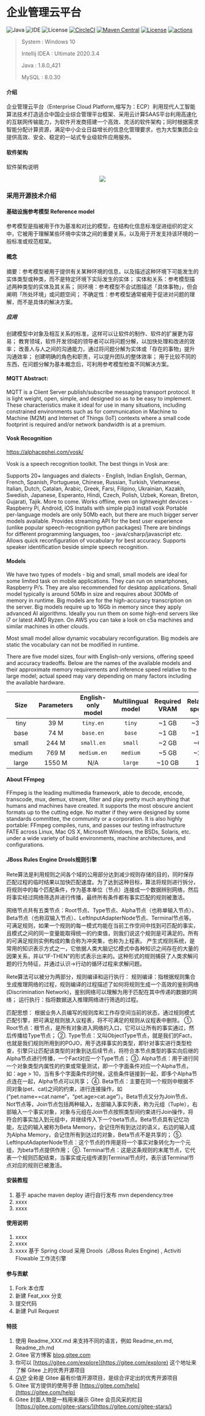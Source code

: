 # 企业管理云平台

![Java](https://img.shields.io/badge/Java-8-blue.svg)
![IDE](https://img.shields.io/badge/IDE-IntelliJ%20IDEA-brightgreen.svg)
![License](https://img.shields.io/badge/License-Apache2-orange.svg)
[![CircleCI](https://circleci.com/gh/alibaba/spring-cloud-alibaba/tree/2023.x.svg?style=svg)](https://circleci.com/gh/alibaba/spring-cloud-alibaba/tree/2023.x)
[![Maven Central](https://img.shields.io/maven-central/v/com.alibaba.cloud/spring-cloud-alibaba-dependencies.svg?label=Maven%20Central)](https://search.maven.org/search?q=g:com.alibaba.cloud%20AND%20a:spring-cloud-alibaba-dependencies)
[![License](https://img.shields.io/badge/license-Apache%202-4EB1BA.svg)](https://www.apache.org/licenses/LICENSE-2.0.html)
[![actions](https://github.com/alibaba/spring-cloud-alibaba/workflows/Integration%20Testing/badge.svg)](https://github.com/alibaba/spring-cloud-alibaba/actions)

> System : Windows 10
>
> Intellij IDEA : Ultimate 2020.3.4
>
> Java : 1.8.0_421
>
> MySQL : 8.0.30

#### 介绍
企业管理云平台（Enterprise Cloud Platform,缩写为：ECP）利用现代人工智能算法技术打造适合中国企业综合管理平台框架、采用云计算SAAS平台利用高速化的互联网传输能力，为软件开发商搭建一个高效、灵活的软件架构；同时根据需求智能分配计算资源，满足中小企业日益增长的信息化管理要求，也为大型集团企业提供高效、安全、稳定的一站式专业级软件应用服务。

#### 软件架构
软件架构说明
<p align="center">
	<img src="architecture.png" />
</p>

### 采用开源技术介绍

#### 基础设施参考模型 Reference model
参考模型是指被用于作为基准和对比的模型，在结构化信息标准促进组织的定义中，它被用于理解某些环境中实体之间的重要关系，以及用于开发支持该环境的一般标准或规范框架。

#### 概念

摘要：参考模型被用于提供有关某种环境的信息，以及描述这种环境下可能发生的实体类型或种类，而不是特定环境下实际发生的实体；
实体和关系：参考模型描述两种类型的实体及其关系；
同环境：参考模型不会试图描述「具体事物」，但会阐明「所处环境」或问题空间；
不确定性：参考模型通常被用于促进对问题的理解，而不是具体的解决方案。

##### 应用

创建模型中对象及相互关系的标准，这样可以让软件的制作、软件的扩展更为容易；
教育领域，软件开发领域的领导者可以将问题分解，以加快处理和改进的效率；
改善人与人之间的沟通能力，通过将问题分解为实体或「存在的事物」提升沟通效率；
创建明确的角色和职责，可以提升团队的整体效率；
用于比较不同的东西，在问题分解为基本概念后，可利用参考模型检查不同解决方案。

#### MQTT Abstract:

MQTT is a Client Server publish/subscribe messaging transport protocol. It is light weight, open,
simple, and designed so as to be easy to implement. These characteristics make it ideal for use
in many situations, including constrained environments such as for communication in Machine to
Machine (M2M) and Internet of Things (IoT) contexts where a small code footprint is required
and/or network bandwidth is at a premium.

#### Vosk Recognition 

https://alphacephei.com/vosk/

Vosk is a speech recognition toolkit. The best things in Vosk are:

Supports 20+ languages and dialects - English, Indian English, German, French, Spanish, Portuguese, Chinese, Russian, Turkish, Vietnamese, Italian, Dutch, Catalan, Arabic, Greek, Farsi, Filipino, Ukrainian, Kazakh, Swedish, Japanese, Esperanto, Hindi, Czech, Polish, Uzbek, Korean, Breton, Gujarati, Tajik. More to come.
Works offline, even on lightweight devices - Raspberry Pi, Android, iOS
Installs with simple pip3 install vosk
Portable per-language models are only 50Mb each, but there are much bigger server models available.
Provides streaming API for the best user experience (unlike popular speech-recognition python packages)
There are bindings for different programming languages, too - java/csharp/javascript etc.
Allows quick reconfiguration of vocabulary for best accuracy.
Supports speaker identification beside simple speech recognition.

#### Models

We have two types of models - big and small, small models are ideal for some limited task on mobile applications. They can run on smartphones, Raspberry Pi’s. They are also recommended for desktop applications. Small model typically is around 50Mb in size and requires about 300Mb of memory in runtime. Big models are for the high-accuracy transcription on the server. Big models require up to 16Gb in memory since they apply advanced AI algorithms. Ideally you run them on some high-end servers like i7 or latest AMD Ryzen. On AWS you can take a look on c5a machines and similar machines in other clouds.

Most small model allow dynamic vocabulary reconfiguration. Big models are static the vocabulary can not be modified in runtime.

There are five model sizes, four with English-only versions, offering speed and accuracy tradeoffs. Below are the names of the available models and their approximate memory requirements and inference speed relative to the large model; actual speed may vary depending on many factors including the available hardware.


|  Size  | Parameters | English-only model | Multilingual model | Required VRAM | Relative speed |
|:------:|:----------:|:------------------:|:------------------:|:-------------:|:--------------:|
|  tiny  |    39 M    |     `tiny.en`      |       `tiny`       |     ~1 GB     |      ~32x      |
|  base  |    74 M    |     `base.en`      |       `base`       |     ~1 GB     |      ~16x      |
| small  |   244 M    |     `small.en`     |      `small`       |     ~2 GB     |      ~6x       |
| medium |   769 M    |    `medium.en`     |      `medium`      |     ~5 GB     |      ~2x       |
| large  |   1550 M   |        N/A         |      `large`       |    ~10 GB     |       1x       |



#### About FFmpeg

FFmpeg is the leading multimedia framework, able to decode, encode, transcode, mux, demux, stream, filter and play pretty much anything that humans and machines have created. It supports the most obscure ancient formats up to the cutting edge. No matter if they were designed by some standards committee, the community or a corporation. It is also highly portable: FFmpeg compiles, runs, and passes our testing infrastructure FATE across Linux, Mac OS X, Microsoft Windows, the BSDs, Solaris, etc. under a wide variety of build environments, machine architectures, and configurations.


#### JBoss Rules Engine Drools规则引擎 

Rete算法是利用规则之间各个域的公用部分达到减少规则存储的目的，同时保存匹配过程的临时结果以加快匹配速度。为了达到这种目标，算法将规则进行拆分，将规则中的每个匹配条件，作为基本单位（节点）连接成一个数据辨别网络，然后将事实经过网络筛选并进行传播，最终所有条件都有事实匹配的规则被激活。 

网络节点共有五类节点：Root节点、Type节点、Alpha节点（也称单输入节点）、Beta节点（也称双输入节点）、LeftInputAdapterNode节点、Terminal节点等。 可满足规则，如果一个规则的每一模式均能在当前工作空间中找到可匹配的事实，且模式之间的同一变量能取得统一的约束值，则我们说这个规则是可满足的。所有的可满足规则实例构成的集合称为冲突集，也称为上程表。 产生式规则系统，是常用的知识表示方式之一，它依据人类大脑记忆模式中各种知识之间存在的大量的因果关系，并以“IF-THEN”的形式表示出来的。这种形式的规则捕获了人类求解问题的行为特征，并通过认识->行动的循环过程来求解问题。

Rete算法可以被分为两部分，规则编译和运行执行： 规则编译：指根据规则集合生成推理网络的过程，规则编译的过程描述了如何将规则生成一个高效的鉴别网络(Discrimination Network)，鉴别网络可以理解为用于匹配在其中传递的数据的网络； 运行执行：指将数据送入推理网络进行筛选的过程。

匹配思想：  根据业务人员编写的规则库和工作存空间当前的状态，通过规则模式匹配引擎，把可满足规则放入议程表，将不可满足的规则从议程表中删除。
①. Root节点：根节点，是所有对象进入网络的入口，它可以让所有的事实通过，然后传播给Type节点；
②. Type节点：又叫ObjectType节点，就是我们的Fact，也就是我们规则所用到的POJO，用于选择事实的类型，即针对事实进行类型检查，引擎只让匹配该类型的对象到达后续节点，将符合本节点类型的事实向后继的Alpha节点进行传播，一个Fact对应一个Type节点； 
③. Alpha节点：用于进行同一个对象类型内属性的约束或常量测试，即一个字面条件对应一个Alpha节点，如：age > 10，当有多个字面条件的时候，这些条件链接到一起，即多个Alpha节点连在一起，Alpha节点可以共享； 
④. Beta节点：主要在同一个规则中根据不同对象(pet、cat)之间的约束，进行连接操作，如(“pet.name==cat.name”，“pet.age>cat.age”）。Beta节点又分为Join节点、Not节点等，Join节点包括两种输入，左部输入事实列表，称为元组（Tuple），右部输入一个事实对象，对象与元组在Join节点按照类型间约束进行Join操作，将符合的事实加入到元组中，并继续传入下一个beta节点。Beta节点具有记忆功能，左边的输入被称为Beta Memory，会记住所有到达过的语义，右边的输入成为Alpha Memory，会记住所有到达过的对象，Beta节点不是共享的； 
⑤. LeftInputAdapterNode节点：这个节点的作用是将一个事实对象转化为一个元组，为beta节点提供作用； 
⑥. Terminal节点：这是这条规则的末尾节点，它代表一个规则匹配结束，当事实或元组传递到Terminal节点时，表示该Terminal节点对应的规则已被激活。


#### 安装教程

1.  基于  apache maven deploy 进行自行发布  mvn dependency:tree
2.  xxxx
3.  xxxx

#### 使用说明

1.  xxxx
2.  xxxx
3.  xxxx
基于 Spring cloud
采用  Drools（JBoss Rules Engine) , Activiti Flowable 工作流引擎

#### 参与贡献

1.  Fork 本仓库
2.  新建 Feat_xxx 分支
3.  提交代码
4.  新建 Pull Request


#### 特技

1.  使用 Readme\_XXX.md 来支持不同的语言，例如 Readme\_en.md, Readme\_zh.md
2.  Gitee 官方博客 [blog.gitee.com](https://blog.gitee.com)
3.  你可以 [https://gitee.com/explore](https://gitee.com/explore) 这个地址来了解 Gitee 上的优秀开源项目
4.  [GVP](https://gitee.com/gvp) 全称是 Gitee 最有价值开源项目，是综合评定出的优秀开源项目
5.  Gitee 官方提供的使用手册 [https://gitee.com/help](https://gitee.com/help)
6.  Gitee 封面人物是一档用来展示 Gitee 会员风采的栏目 [https://gitee.com/gitee-stars/](https://gitee.com/gitee-stars/)
